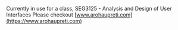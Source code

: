 Currently in use for a class, SEG3125 - Analysis and Design of User Interfaces
Please checkout [www.arohaupreti.com](https://www.arohaupreti.com)
